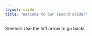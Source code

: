 ```yaml
---
layout: slide
title: "Welcome to our second slide!"
---
```

Sreehari
Use the left arrow to go back!
